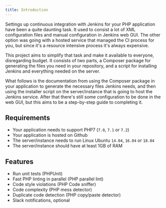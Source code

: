 ```yaml
---
title: Introduction
---
```


Settings up continuous integration with Jenkins for your PHP application have been a quite daunting task. It used to consist a lot of XML configuration files and manual configuration in Jenkins web GUI. The other option was going with a hosted service that managed the CI process for you, but since it's a resource intensive process it's always expensive.

This project aims to simplify that task and make it available to everyone, disregarding budget. It consists of two parts, a Composer package for generating the files you need in your repository, and a script for installing Jenkins and everything needed on the server.

What follows is the documentation from using the Composer package in your application to generate the necessary files Jenkins needs, and then using the installer script on the server/instance that is going to host the Jenkins service. After that there's still some configuration to be done in the web GUI, but this aims to be a step-by-step guide to completing it.

## Requirements

* Your application needs to support PHP7 (`7.0`, `7.1` or `7.2`)
* Your application is hosted on Github
* The server/instance needs to run Linux Ubuntu `14.04`, `16.04` or `18.04`
* The server/instance should have at least 1GB of RAM

## Features

* Run unit tests (PHPUnit)
* Fast PHP linting in parallel (PHP parallel lint)
* Code style violations (PHP Code sniffer)
* Code complexity (PHP mess detector)
* Duplicate code detection (PHP copy/paste detector)
* Slack notifications, optional